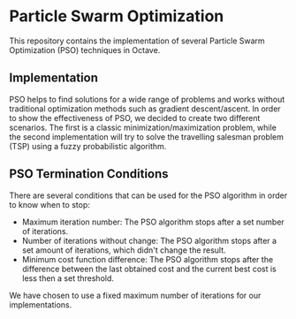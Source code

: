 # Particle Swarm Optimization

This repository contains the implementation of several Particle Swarm Optimization (PSO) techniques in Octave.

## Implementation
PSO helps to find solutions for a wide range of problems and works without traditional optimization methods such as gradient descent/ascent.
In order to show the effectiveness of PSO, we decided to create two different scenarios. The first is a classic minimization/maximization problem, while the second implementation will try to solve the travelling salesman problem (TSP) using a fuzzy probabilistic algorithm.

## PSO Termination Conditions
There are several conditions that can be used for the PSO algorithm in order to know when to stop:
- Maximum iteration number: The PSO algorithm stops after a set number of iterations.
- Number of iterations without change: The PSO algorithm stops after a set amount of iterations, which didn't change the result.
- Minimum cost function difference: The PSO algorithm stops after the difference between the last obtained cost and the current best cost is less then a set threshold.

We have chosen to use a fixed maximum number of iterations for our implementations.
